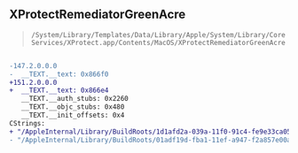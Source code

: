 ## XProtectRemediatorGreenAcre

> `/System/Library/Templates/Data/Library/Apple/System/Library/CoreServices/XProtect.app/Contents/MacOS/XProtectRemediatorGreenAcre`

```diff

-147.2.0.0.0
-  __TEXT.__text: 0x866f0
+151.2.0.0.0
+  __TEXT.__text: 0x866e4
   __TEXT.__auth_stubs: 0x2260
   __TEXT.__objc_stubs: 0x480
   __TEXT.__init_offsets: 0x4
CStrings:
+ "/AppleInternal/Library/BuildRoots/1d1afd2a-039a-11f0-91c4-fe9e33ca05fa/Library/Caches/com.apple.xbs/Sources/file/file/src/softmagic.c"
- "/AppleInternal/Library/BuildRoots/01adf19d-fba1-11ef-a947-f2a857e00a32/Library/Caches/com.apple.xbs/Sources/file/file/src/softmagic.c"

```
